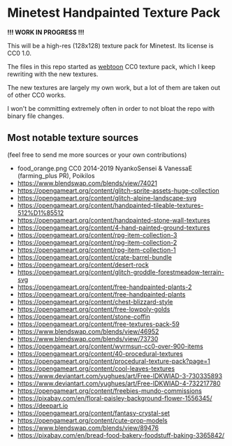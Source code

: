 # Minetest Handpainted Texture Pack

**!!! WORK IN PROGRESS !!!**

This will be a high-res (128x128) texture pack for Minetest. Its license is CC0 1.0.

The files in this repo started as [webtoon](https://github.com/pithydon/webtoon)
CC0 texture pack, which I keep rewriting with the new textures.

The new textures are largely my own work, but a lot of them are taken out of other
CC0 works.

I won't be committing extremely often in order to not bloat the repo with binary file
changes.

## Most notable texture sources
(feel free to send me more sources or your own contributions)
- food_orange.png
  CC0 2014-2019 NyankoSensei & VanessaE (farming_plus PR), Poikilos
- https://www.blendswap.com/blends/view/74021
- https://opengameart.org/content/glitch-sprite-assets-huge-collection
- https://opengameart.org/content/glitch-alpine-landscape-svg
- https://opengameart.org/content/handpainted-tileable-textures-512%D1%85512
- https://opengameart.org/content/handpainted-stone-wall-textures
- https://opengameart.org/content/4-hand-painted-ground-textures
- https://opengameart.org/content/rpg-item-collection-3
- https://opengameart.org/content/rpg-item-collection-2
- https://opengameart.org/content/rpg-item-collection-1
- https://opengameart.org/content/crate-barrel-bundle
- https://opengameart.org/content/desert-rock
- https://opengameart.org/content/glitch-groddle-forestmeadow-terrain-svg
- https://opengameart.org/content/free-handpainted-plants-2
- https://opengameart.org/content/free-handpainted-plants
- https://opengameart.org/content/chest-blizzard-style
- https://opengameart.org/content/free-lowpoly-golds
- https://opengameart.org/content/stone-coffin
- https://opengameart.org/content/free-textures-pack-59
- https://www.blendswap.com/blends/view/46952
- https://www.blendswap.com/blends/view/73730
- https://opengameart.org/content/wyrmsun-cc0-over-900-items
- https://opengameart.org/content/40-procedural-textures
- https://opengameart.org/content/procedural-texture-pack?page=1
- https://opengameart.org/content/cool-leaves-textures
- https://www.deviantart.com/yughues/art/Free-IDKWIAD-3-730335893
- https://www.deviantart.com/yughues/art/Free-IDKWIAD-4-732217780
- https://opengameart.org/content/freebies-mundo-commissions
- https://pixabay.com/en/floral-paisley-background-flower-1556345/
- https://deepart.io
- https://opengameart.org/content/fantasy-crystal-set
- https://opengameart.org/content/cute-prop-models
- https://www.blendswap.com/blends/view/89476
- https://pixabay.com/en/bread-food-bakery-foodstuff-baking-3365842/
